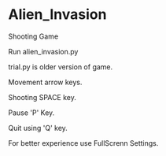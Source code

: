 # Alien_Invasion

Shooting Game

Run alien_invasion.py

trial.py is older version of game.

Movement arrow keys.

Shooting SPACE key.

Pause 'P' Key.

Quit using 'Q' key.

For better experience use FullScrenn Settings.
